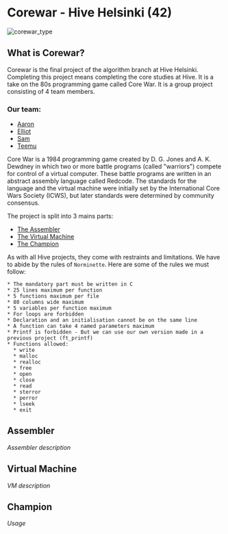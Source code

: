 # Corewar - Hive Helsinki (42)

![corewar_type](https://user-images.githubusercontent.com/86073849/224506544-f46c4665-5658-43bf-a609-c16889879032.gif)

## What is Corewar?

Corewar is the final project of the algorithm branch at Hive Helsinki. Completing this project means completing the core studies at Hive. It is a take on the 80s programming game called Core War. It is a group project consisting of 4 team members.
### Our team:
* [Aaron](https://github.com/azajay08)
* [Elliot](https://github.com/egalibert)
* [Sam](https://github.com/Samyewel)
* [Teemu](https://github.com/tlahin)

Core War is a 1984 programming game created by D. G. Jones and A. K. Dewdney in which two or more battle programs (called "warriors") compete for control of a virtual computer. These battle programs are written in an abstract assembly language called Redcode. The standards for the language and the virtual machine were initially set by the International Core Wars Society (ICWS), but later standards were determined by community consensus.

The project is split into 3 mains parts:
- [The Assembler](#assembler)
- [The Virtual Machine](#virtual-machine)
- [The Champion](#champion)

As with all Hive projects, they come with restraints and limitations. We have to abide by the rules of `Norminette`. Here are some of the rules we must follow:

```
* The mandatory part must be written in C
* 25 lines maximum per function
* 5 functions maximum per file
* 80 columns wide maximum
* 5 variables per function maximum
* For loops are forbidden
* Declaration and an initialisation cannot be on the same line
* A function can take 4 named parameters maximum
* Printf is forbidden - But we can use our own version made in a previous project (ft_printf)
* Functions allowed:
  * write
  * malloc
  * realloc
  * free
  * open
  * close
  * read
  * sterror
  * perror
  * lseek
  * exit
```



## Assembler

_Assembler description_


## Virtual Machine

_VM description_

## Champion

_Usage_

